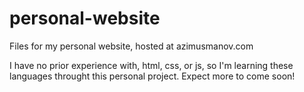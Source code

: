 # personal-website

Files for my personal website, hosted at azimusmanov.com

I have no prior experience with, html, css, or js, so I'm learning these languages throught this personal project. Expect more to come soon!
